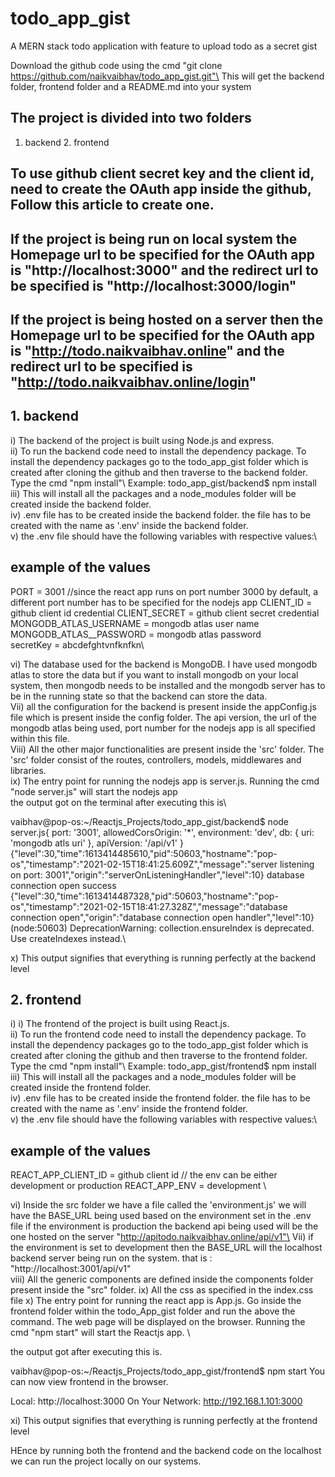 # todo_app_gist
A MERN stack todo application with feature to upload todo as a secret gist

Download the github code using the cmd "git clone https://github.com/naikvaibhav/todo_app_gist.git"\
This will get the backend folder, frontend folder and a README.md into your system

## The project is divided into two folders
1. backend          2. frontend

## To use github client secret key and the client id, need to create the OAuth app inside the github, Follow this article to create one.

## If the project is being run on local system the Homepage url to be specified for the OAuth app is "http://localhost:3000" and the redirect url to be specified is "http://localhost:3000/login" 


## If the project is being hosted on a server then  the Homepage url to be specified for the OAuth app is "http://todo.naikvaibhav.online" and the redirect url to be specified is "http://todo.naikvaibhav.online/login" 

## 1. backend
i) The backend of the project is built using Node.js and express.\
ii) To run the backend code need to install the dependency package. To install the dependency packages go to the todo_app_gist folder which is created after cloning the github and then traverse to the backend folder. Type the cmd "npm install"\ 
Example: todo_app_gist/backend$ npm install\
iii) This will install all the packages and a node_modules folder will be created inside the backend folder.\
iv) .env file has to be created inside the backend folder. the file has to be created with the name as '.env' inside the backend folder.\
v) the .env file should have the following variables with respective values:\

## example of the values
PORT = 3001  //since the react app runs on port number 3000 by default,  a different port number has to be specified for the nodejs app
CLIENT_ID = github client id credential
CLIENT_SECRET = github client secret credential
MONGODB_ATLAS_USERNAME = mongodb atlas user name
MONGODB_ATLAS__PASSWORD = mongodb atlas password\
secretKey = abcdefghtvnfknfkn\

vi) The database used for the backend is MongoDB. I have used mongodb atlas to store the data but if you want to install mongodb on your local system, then mongodb needs to be installed and the mongodb server has to be in the running state so that the backend can store the data.\
Vii) all the configuration for the backend is present inside the appConfig.js file which is present inside the config folder. The api version, the url of the mongodb atlas being used, port number for the nodejs app is all specified within this file.\
Viii) All the other major functionalities are present inside the 'src' folder. The 'src' folder consist of the routes, controllers, models, middlewares and libraries.\
ix) The entry point for running the nodejs app is server.js. Running the cmd "node server.js" will start the nodejs app\
the output got on the terminal after executing this is\

vaibhav@pop-os:~/Reactjs_Projects/todo_app_gist/backend$ node server.js{
  port: '3001',
  allowedCorsOrigin: '*',
  environment: 'dev',
  db: {
    uri: 'mongodb atls uri'
  },
  apiVersion: '/api/v1'
}
{"level":30,"time":1613414485610,"pid":50603,"hostname":"pop-os","timestamp":"2021-02-15T18:41:25.609Z","message":"server listening on port: 3001","origin":"serverOnListeningHandler","level":10}
database connection open success
{"level":30,"time":1613414487328,"pid":50603,"hostname":"pop-os","timestamp":"2021-02-15T18:41:27.328Z","message":"database connection open","origin":"database connection open handler","level":10}
(node:50603) DeprecationWarning: collection.ensureIndex is deprecated. Use createIndexes instead.\

x) This output signifies that everything is running perfectly at the backend level


## 2. frontend
i) i) The frontend of the project is built using React.js.\
ii) To run the frontend code need to install the dependency package. To install the dependency packages go to the todo_app_gist folder which is created after cloning the github and then traverse to the frontend folder. Type the cmd "npm install"\ 
Example: todo_app_gist/frontend$ npm install\
iii) This will install all the packages and a node_modules folder will be created inside the frontend folder.\
iv) .env file has to be created inside the frontend folder. the file has to be created with the name as '.env' inside the frontend folder.\
v) the .env file should have the following variables with respective values:\

## example of the values

REACT_APP_CLIENT_ID = github client id
// the env can be either development or production
REACT_APP_ENV = development \

vi) Inside the src folder we have a file called the 'environment.js' we will have the BASE_URL being used based on the environment set in the .env file
if the environment is production the backend api being used will be the one hosted on the server "http://apitodo.naikvaibhav.online/api/v1"\
Vii) if the environment is set to development then the BASE_URL will the localhost backend server being run on the system. that is : "http://localhost:3001/api/v1"\
viii) All the generic components are defined inside the components folder present inside the "src" folder.
ix) All the css as specified in the index.css file
x) The entry point for running the react app is App.js. Go inside the frontend folder within the todo_App_gist folder and run the above the command. The web page will be displayed on the browser. Running the cmd "npm start" will start the Reactjs app. \

the output got after executing this is. 

vaibhav@pop-os:~/Reactjs_Projects/todo_app_gist/frontend$ npm start
You can now view frontend in the browser.

  Local:            http://localhost:3000
  On Your Network:  http://192.168.1.101:3000


xi) This output signifies that everything is running perfectly at the frontend level




HEnce by running both the frontend and the backend code on the localhost we can run the project locally on our systems.

